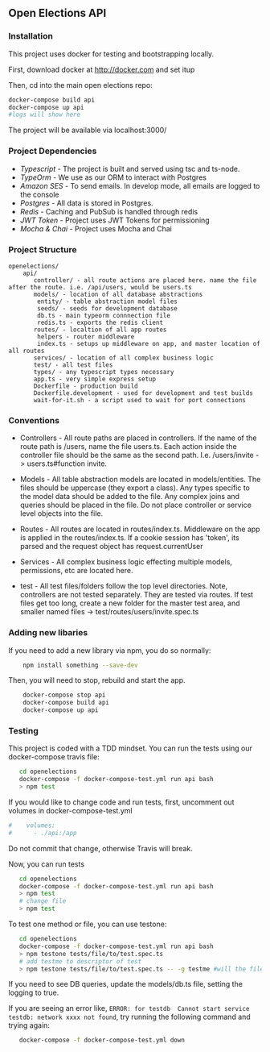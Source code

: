 ## Open Elections API

### Installation

This project uses docker for testing and bootstrapping locally. 

First, download docker at http://docker.com and set itup

Then, cd into the main open elections repo:

   ```bash
   docker-compose build api
   docker-compose up api
   #logs will show here
   ```
   
The project will be available via localhost:3000/

### Project Dependencies

- *Typescript* - The project is built and served using tsc and ts-node.
- *TypeOrm* - We use as our ORM to interact with Postgres
- *Amazon SES* - To send emails. In develop mode, all emails are logged to the console
- *Postgres* - All data is stored in Postgres. 
- *Redis* - Caching and PubSub is handled through redis 
- *JWT Token* - Project uses JWT Tokens for permissioning
- *Mocha & Chai* - Project uses Mocha and Chai

### Project Structure

```
openelections/
    api/
       controller/ - all route actions are placed here. name the file after the route. i.e. /api/users, would be users.ts
       models/ - location of all database abstractions
        entity/ - table abstraction model files
        seeds/ - seeds for development database
        db.ts - main typeorm connnection file
        redis.ts - exports the redis client
       routes/ - localtion of all app routes
        helpers - router middleware
        index.ts - setups up middleware on app, and master location of all routes
       services/ - location of all complex business logic     
       test/ - all test files
       types/ - any typescript types necessary
       app.ts - very simple express setup
       Dockerfile - production build 
       Dockerfile.development - used for development and test builds
       wait-for-it.sh - a script used to wait for port connections
```

### Conventions

- Controllers - All route paths are placed in controllers. If the name of the route path is /users, name the file users.ts. 
Each action inside the controller file should be the same as the second path. I.e. /users/invite -> users.ts#function invite. 

- Models - All table abstraction models are located in models/entities. The files should be uppercase (they export a class). 
Any types specific to the model data should be added to the file. Any complex joins and queries should be placed in the file. 
Do not place controller or service level objects into the file.

- Routes - All routes are located in routes/index.ts. Middleware on the app is applied in the routes/index.ts.
If a cookie session has 'token', its parsed and the request object has request.currentUser

- Services - All complex business logic effecting multiple models, permissions, etc are located here. 

- test - All test files/folders follow the top level directories. Note, controllers are not tested separately. They are tested via routes.
If test files get too long, create a new folder for the master test area, and smaller named files -> test/routes/users/invite.spec.ts
  
### Adding new libaries

If you need to add a new library via npm, you do so normally:

```bash
    npm install something --save-dev
```

Then, you will need to stop, rebuild and start the app.

```bash
    docker-compose stop api
    docker-compose build api
    docker-compose up api
```

### Testing

This project is coded with a TDD mindset. You can run the tests using our docker-compose travis file: 

```bash
   cd openelections
   docker-compose -f docker-compose-test.yml run api bash
   > npm test
```

If you would like to change code and run tests, first, uncomment out volumes in docker-compose-test.yml
```docer-compose-test.yml
#    volumes:
#      - ./api:/app
```

Do not commit that change, otherwise Travis will break.

Now, you can run tests


```bash
   cd openelections
   docker-compose -f docker-compose-test.yml run api bash
   > npm test
   # change file
   > npm test
```

To test one method or file, you can use testone:

```bash
   cd openelections
   docker-compose -f docker-compose-test.yml run api bash
   > npm testone tests/file/to/test.spec.ts
   # add testme to descriptor of test
   > npm testone tests/file/to/test.spec.ts -- -g testme #will the files' test for testme, and just test that one
```

If you need to see DB queries, update the models/db.ts file, setting the logging to true.

If you are seeing an error like, `ERROR: for testdb  Cannot start service testdb: network xxxx not found`, try running the following command and trying again:

```bash
   docker-compose -f docker-compose-test.yml down
```